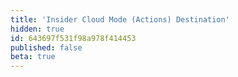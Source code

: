 ```yaml
---
title: 'Insider Cloud Mode (Actions) Destination'
hidden: true
id: 643697f531f98a978f414453
published: false
beta: true
---
```

